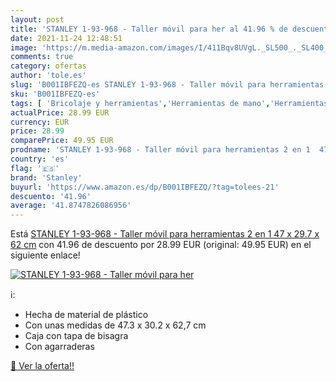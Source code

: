 ```yaml
---
layout: post
title: 'STANLEY 1-93-968 - Taller móvil para her al 41.96 % de descuento'
date: 2021-11-24 12:48:51
image: 'https://m.media-amazon.com/images/I/411Bqv8UVgL._SL500_._SL400_.jpg'
comments: true
category: ofertas
author: 'tole.es'
slug: 'B001IBFEZQ-es STANLEY 1-93-968 - Taller móvil para herramientas 2 en 1...'
sku: 'B001IBFEZQ-es'
tags: [ 'Bricolaje y herramientas','Herramientas de mano','Herramientas manuales y eléctricas','móvil','stanley', ]
actualPrice: 28.99 EUR
currency: EUR
price: 28.99
comparePrice: 49.95 EUR
prodname: 'STANLEY 1-93-968 - Taller móvil para herramientas 2 en 1  47 x 29.7 x 62 cm'
country: 'es'
flag: '🇪🇸'
brand: 'Stanley'
buyurl: 'https://www.amazon.es/dp/B001IBFEZQ/?tag=tolees-21'
descuento: '41.96'
average: '41.8747826086956'
---
```


Está [STANLEY 1-93-968 - Taller móvil para herramientas 2 en 1  47 x 29.7 x 62 cm](https://www.amazon.es/dp/B001IBFEZQ/?tag=tolees-21) con 41.96 de descuento por 28.99 EUR (original: 49.95 EUR) en el siguiente enlace!

[![STANLEY 1-93-968 - Taller móvil para her](https://m.media-amazon.com/images/I/411Bqv8UVgL._SL500_._SL400_.jpg)](https://www.amazon.es/dp/B001IBFEZQ/?tag=tolees-21)

ℹ️:

- Hecha de material de plástico
- Con unas medidas de 47.3 x 30.2 x 62,7 cm
- Caja con tapa de bisagra
- Con agarraderas

[🛒 Ver la oferta!!](https://www.amazon.es/dp/B001IBFEZQ/?tag=tolees-21)
